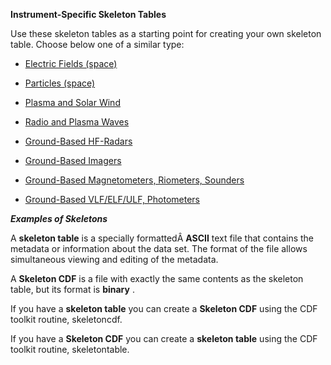 **Instrument-Specific Skeleton Tables**

Use these skeleton tables as a starting point for creating your own skeleton table. Choose below one of a similar type:

- [Electric Fields (space)](https://spdf.gsfc.nasa.gov/istp_guide/skeleton_table/ge_k0_efd_00000000_v01.skt)

- [Particles (space)](https://spdf.gsfc.nasa.gov/istp_guide/skeleton_table/ge_k0_epi_00000000_v01.skt)

- [Plasma and Solar Wind](https://spdf.gsfc.nasa.gov/istp_guide/skeleton_table/wi_k0_swe_00000000_v01.skt)

- [Radio and Plasma Waves](https://spdf.gsfc.nasa.gov/istp_guide/skeleton_table/wi_k0_wav_00000000_v01.skt)

- [Ground-Based HF-Radars](https://spdf.gsfc.nasa.gov/istp_guide/skeleton_table/dn_k0_gbay_00000000_v01.skt)

- [Ground-Based Imagers](https://spdf.gsfc.nasa.gov/istp_guide/skeleton_table/cn_k0_asi_00000000_v01.skt)

- [Ground-Based Magnetometers, Riometers, Sounders](https://spdf.gsfc.nasa.gov/istp_guide/skeleton_table/cn_k0_mari_00000000_v01.skt)

- [Ground-Based VLF/ELF/ULF, Photometers](https://spdf.gsfc.nasa.gov/istp_guide/skeleton_table/cn_k0_mpa_00000000_v01.skt)

***Examples of Skeletons***

A **skeleton table** is a specially formattedÂ **ASCII** text file that contains the metadata or information about the data set. The format of the file allows simultaneous viewing and editing of the metadata.

A **Skeleton CDF** is a file with exactly the same contents as the skeleton table, but its format is **binary** .

If you have a **skeleton table** you can create a **Skeleton CDF** using the CDF toolkit routine, skeletoncdf.

If you have a **Skeleton CDF** you can create a **skeleton table** using the CDF toolkit routine, skeletontable.
